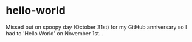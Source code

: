 # hello-world
Missed out on spoopy day (October 31st) for my GitHub anniversary so I had to 'Hello World' on November 1st...
